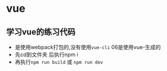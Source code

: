 # vue

## 学习vue的练习代码
- 是使用webpack打包的,没有使用`vue-cli` 06是使用vue-生成的
- 先cd到文件夹  后执行npm i
- 再执行`npm run build` 或 `npm run dev`
